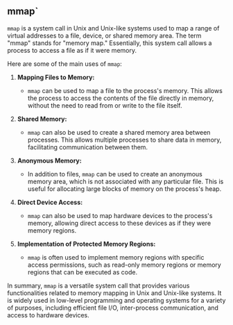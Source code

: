 ## mmap`

`mmap` is a system call in Unix and Unix-like systems used to map a range of virtual addresses to a file, device, or shared memory area. The term "mmap" stands for "memory map." Essentially, this system call allows a process to access a file as if it were memory.

Here are some of the main uses of `mmap`:

1. **Mapping Files to Memory:**
   - `mmap` can be used to map a file to the process's memory. This allows the process to access the contents of the file directly in memory, without the need to read from or write to the file itself.

2. **Shared Memory:**
   - `mmap` can also be used to create a shared memory area between processes. This allows multiple processes to share data in memory, facilitating communication between them.

3. **Anonymous Memory:**
   - In addition to files, `mmap` can be used to create an anonymous memory area, which is not associated with any particular file. This is useful for allocating large blocks of memory on the process's heap.

4. **Direct Device Access:**
   - `mmap` can also be used to map hardware devices to the process's memory, allowing direct access to these devices as if they were memory regions.

5. **Implementation of Protected Memory Regions:**
   - `mmap` is often used to implement memory regions with specific access permissions, such as read-only memory regions or memory regions that can be executed as code.

In summary, `mmap` is a versatile system call that provides various functionalities related to memory mapping in Unix and Unix-like systems. It is widely used in low-level programming and operating systems for a variety of purposes, including efficient file I/O, inter-process communication, and access to hardware devices.
